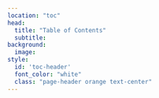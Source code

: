 ```yaml
---
location: "toc"
head:
  title: "Table of Contents"
  subtitle:
background:
  image:
style:
  id: 'toc-header'
  font_color: "white"
  class: "page-header orange text-center"
---
```

